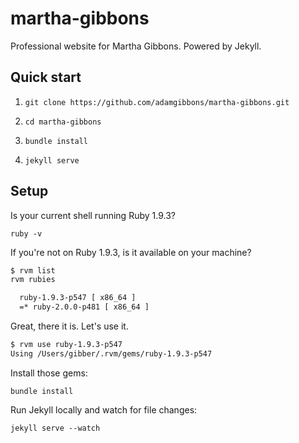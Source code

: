 martha-gibbons
==============
Professional website for Martha Gibbons.
Powered by Jekyll.

## Quick start

1. `git clone https://github.com/adamgibbons/martha-gibbons.git`

1. `cd martha-gibbons`

1. `bundle install`

1. `jekyll serve`

## Setup

Is your current shell running Ruby 1.9.3?

`ruby -v`

If you're not on Ruby 1.9.3, is it available on your machine?

```bash
$ rvm list
rvm rubies

  ruby-1.9.3-p547 [ x86_64 ]
  =* ruby-2.0.0-p481 [ x86_64 ]
```

Great, there it is. Let's use it.

```bash
$ rvm use ruby-1.9.3-p547
Using /Users/gibber/.rvm/gems/ruby-1.9.3-p547
```

Install those gems:

`bundle install`

Run Jekyll locally and watch for file changes:

`jekyll serve --watch`
